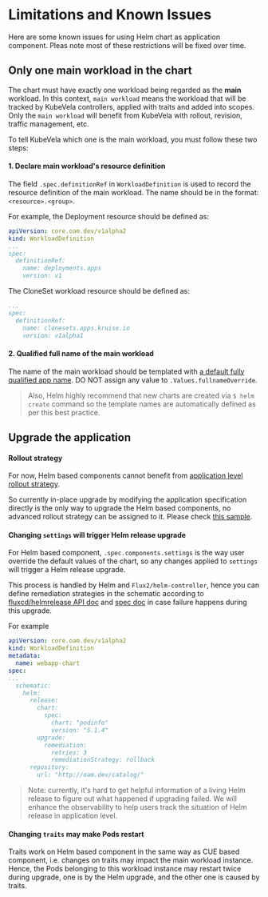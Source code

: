 # Limitations and Known Issues

Here are some known issues for using Helm chart as application component. Pleas note most of these restrictions will be fixed over time.

## Only one main workload in the chart

The chart must have exactly one workload being regarded as the **main** workload. In this context, `main workload` means the workload that will be tracked by KubeVela controllers, applied with traits and added into scopes. Only the `main workload` will benefit from KubeVela with rollout, revision, traffic management, etc.

To tell KubeVela which one is the main workload, you must follow these two steps:

#### 1. Declare main workload's resource definition

The field `.spec.definitionRef` in `WorkloadDefinition` is used to record the
resource definition of the main workload. 
The name should be in the format: `<resource>.<group>`. 
 
For example, the Deployment resource should be defined as:
```yaml
apiVersion: core.oam.dev/v1alpha2
kind: WorkloadDefinition
...
spec:
  definitionRef:
    name: deployments.apps
    version: v1
```
The CloneSet workload resource should be defined as:
```yaml
...
spec:
  definitionRef:
    name: clonesets.apps.kruise.io
    version: v1alpha1
```

#### 2. Qualified full name of the main workload

The name of the main workload should be templated with [a default fully
qualified app
name](https://github.com/helm/helm/blob/543364fba59b0c7c30e38ebe0f73680db895abb6/pkg/chartutil/create.go#L415). DO NOT assign any value to `.Values.fullnameOverride`.

> Also, Helm highly recommend that new charts are created via `$ helm create` command so the template names are automatically defined as per this best practice.

## Upgrade the application

#### Rollout strategy

For now, Helm based components cannot benefit from [application level rollout strategy](https://github.com/oam-dev/kubevela/blob/master/design/vela-core/rollout-design.md#applicationdeployment-workflow).

So currently in-place upgrade by modifying the application specification directly is the only way to upgrade the Helm based components, no advanced rollout strategy can be assigned to it. Please check [this sample](./trait.md#update-an-applicatiion).

#### Changing `settings` will trigger Helm release upgrade

For Helm based component, `.spec.components.settings` is the way user override the default values of the chart, so any changes applied to `settings` will trigger a Helm release upgrade.

This process is handled by Helm and `Flux2/helm-controller`, hence you can define remediation
strategies in the schematic according to [fluxcd/helmrelease API
doc](https://github.com/fluxcd/helm-controller/blob/main/docs/api/helmrelease.md#upgraderemediation)
and [spec doc](https://toolkit.fluxcd.io/components/helm/helmreleases/#configuring-failure-remediation) 
in case failure happens during this upgrade.

For example
```yaml
apiVersion: core.oam.dev/v1alpha2
kind: WorkloadDefinition
metadata:
  name: webapp-chart
spec:
...
  schematic:
    helm:
      release:
        chart:
          spec:
            chart: "podinfo"
            version: "5.1.4"
        upgrade:
          remediation:
            retries: 3 
            remediationStrategy: rollback
      repository:
        url: "http://oam.dev/catalog/"

```

> Note: currently, it's hard to get helpful information of a living Helm release to figure out what happened if upgrading failed. We will enhance the observability to help users track the situation of Helm release in application level.

#### Changing `traits` may make Pods restart

Traits work on Helm based component in the same way as CUE based component, i.e. changes on traits may impact the main workload instance. Hence, the Pods belonging to this workload instance may restart twice during upgrade, one is by the Helm upgrade, and the other one is caused by traits.
